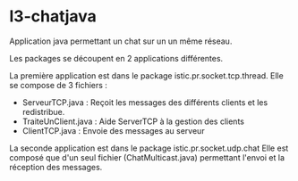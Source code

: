 # l3-chatjava
Application java permettant un chat sur un un même réseau.

Les packages se découpent en 2 applications différentes.

La première application est dans le package istic.pr.socket.tcp.thread.
Elle se compose de 3 fichiers :
- ServeurTCP.java : Reçoit les messages des différents clients et les redistribue.
- TraiteUnClient.java : Aide ServerTCP à la gestion des clients
- ClientTCP.java : Envoie des messages au serveur

La seconde application est dans le package istic.pr.socket.udp.chat
Elle est composé que d'un seul fichier (ChatMulticast.java) permettant l'envoi et la réception des messages.
